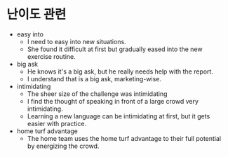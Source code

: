 # 난이도 관련



* easy into
  * I need to easy into new situations.
  * She found it difficult at first but gradually eased into the new exercise routine.
* big ask
  * He knows it's a big ask, but he really needs help with the report.
  * I understand that is a big ask, marketing-wise.
* intimidating
  * The sheer size of the challenge was intimidating
  * I find the thought of speaking in front of a large crowd very intimidating.
  * Learning a new language can be intimidating at first, but it gets easier with practice.
* home turf advantage
  * The home team uses the home turf advantage to their full potential by energizing the crowd.



